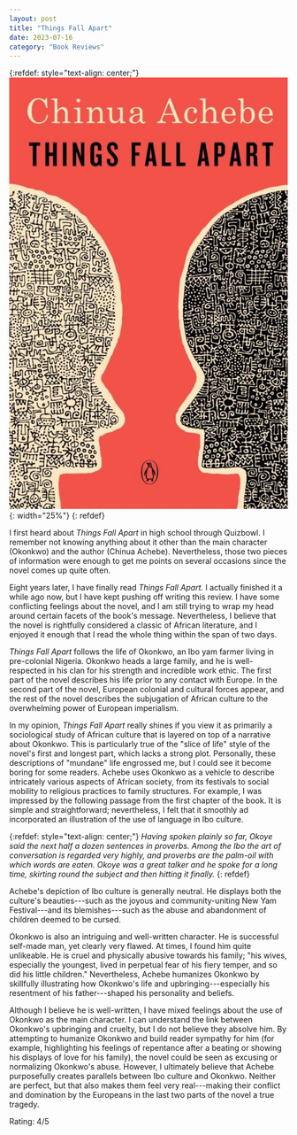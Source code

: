 ```yaml
---
layout: post
title: "Things Fall Apart"
date: 2023-07-16
category: "Book Reviews"
---
```


{:refdef: style="text-align: center;"}
![thing's fall apart cover](/images/blog/things_fall_apart_cover.jpeg){: width="25%"}
{: refdef}

I first heard about *Things Fall Apart* in high school through Quizbowl. I remember not knowing anything about it other than the main character (Okonkwo) and the author (Chinua Achebe). Nevertheless, those two pieces of information were enough to get me points on several occasions since the novel comes up quite often.

Eight years later, I have finally read *Things Fall Apart.* I actually finished it a while ago now, but I have kept pushing off writing this review. I have some conflicting feelings about the novel, and I am still trying to wrap my head around certain facets of the book's message. Nevertheless, I believe that the novel is rightfully considered a classic of African literature, and I enjoyed it enough that I read the whole thing within the span of two days.

*Things Fall Apart* follows the life of Okonkwo, an Ibo yam farmer living in pre-colonial Nigeria. Okonkwo heads a large family, and he is well-respected in his clan for his strength and incredible work ethic. The first part of the novel describes his life prior to any contact with Europe. In the second part of the novel, European colonial and cultural forces appear, and the rest of the novel describes the subjugation of African culture to the overwhelming power of European imperialism. 

In my opinion, *Things Fall Apart* really shines if you view it as primarily a sociological study of African culture that is layered on top of a narrative about Okonkwo. This is particularly true of the "slice of life" style of the novel's first and longest part, which lacks a strong plot. Personally, these descriptions of "mundane" life engrossed me, but I could see it become boring for some readers. Achebe uses Okonkwo as a vehicle to describe intricately various aspects of African society, from its festivals to social mobility to religious practices to family structures. For example, I was impressed by the following passage from the first chapter of the book. It is simple and straightforward; nevertheless, I felt that it smoothly ad incorporated an illustration of the use of language in Ibo culture.

{:refdef: style="text-align: center;"}
*Having spoken plainly so far, Okoye said the next half a dozen sentences in proverbs. Among the Ibo the art of conversation is regarded very highly, and proverbs are the palm-oil with which words are eaten. Okoye was a great talker and he spoke for a long time, skirting round the subject and then hitting it finally.*
{: refdef}

Achebe's depiction of Ibo culture is generally neutral. He displays both the culture's beauties---such as the joyous and community-uniting New Yam Festival---and its blemishes---such as the abuse and abandonment of children deemed to be cursed.

Okonkwo is also an intriguing and well-written character. He is successful self-made man, yet clearly very flawed. At times, I found him quite unlikeable. He is cruel and physically abusive towards his family; "his wives, especially the youngest, lived in perpetual fear of his fiery temper, and so did his little children." Nevertheless, Achebe humanizes Okonkwo by skillfully illustrating how Okonkwo's life and upbringing---especially his resentment of his father---shaped his personality and beliefs. 

Although I believe he is well-written, I have mixed feelings about the use of Okonkwo as the main character. I can understand the link between Okonkwo's upbringing and cruelty, but I do not believe they absolve him. By attempting to humanize Okonkwo and build reader sympathy for him (for example, highlighting his feelings of repentance after a beating or showing his displays of love for his family), the novel could be seen as excusing or normalizing Okonkwo's abuse. However, I ultimately believe that Achebe purposefully creates parallels between Ibo culture and Okonkwo. Neither are perfect, but that also makes them feel very real---making their conflict and domination by the Europeans in the last two parts of the novel a true tragedy.

Rating: 4/5